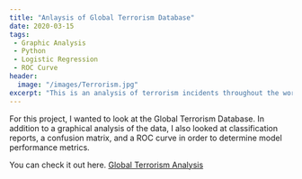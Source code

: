 ```yaml
---
title: "Anlaysis of Global Terrorism Database"
date: 2020-03-15
tags:
 - Graphic Analysis
 - Python
 - Logistic Regression
 - ROC Curve
header:
  image: "/images/Terrorism.jpg"
excerpt: "This is an analysis of terrorism incidents throughout the world."
---
```

For this project, I wanted to look at the Global Terrorism Database. In addition to a graphical analysis of the data, I also looked at classification reports, a confusion matrix, and a ROC curve in order to determine model performance metrics.
 

You can check it out here. <a href="http://github.com/jdp71/terrorism" target="_blank">Global Terrorism Analysis</a>